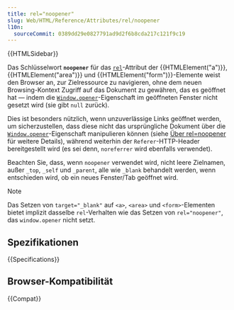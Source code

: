 ```yaml
---
title: rel="noopener"
slug: Web/HTML/Reference/Attributes/rel/noopener
l10n:
  sourceCommit: 0389dd29e0827791ad9d2f6b8cda217c121f9c19
---
```


{{HTMLSidebar}}

Das Schlüsselwort **`noopener`** für das [`rel`](/de/docs/Web/HTML/Reference/Attributes/rel)-Attribut der {{HTMLElement("a")}}, {{HTMLElement("area")}} und {{HTMLElement("form")}}-Elemente weist den Browser an, zur Zielressource zu navigieren, ohne dem neuen Browsing-Kontext Zugriff auf das Dokument zu gewähren, das es geöffnet hat — indem die [`Window.opener`](/de/docs/Web/API/Window/opener)-Eigenschaft im geöffneten Fenster nicht gesetzt wird (sie gibt `null` zurück).

Dies ist besonders nützlich, wenn unzuverlässige Links geöffnet werden, um sicherzustellen, dass diese nicht das ursprüngliche Dokument über die [`Window.opener`](/de/docs/Web/API/Window/opener)-Eigenschaft manipulieren können (siehe [Über rel=noopener](https://mathiasbynens.github.io/rel-noopener/) für weitere Details), während weiterhin der `Referer`-HTTP-Header bereitgestellt wird (es sei denn, `noreferrer` wird ebenfalls verwendet).

Beachten Sie, dass, wenn `noopener` verwendet wird, nicht leere Zielnamen, außer `_top`, `_self` und `_parent`, alle wie `_blank` behandelt werden, wenn entschieden wird, ob ein neues Fenster/Tab geöffnet wird.

> [!NOTE]
> Das Setzen von `target="_blank"` auf `<a>`, `<area>` und `<form>`-Elementen bietet implizit dasselbe `rel`-Verhalten wie das Setzen von `rel="noopener"`, das `window.opener` nicht setzt.

## Spezifikationen

{{Specifications}}

## Browser-Kompatibilität

{{Compat}}
